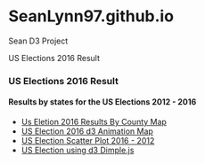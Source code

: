 # SeanLynn97.github.io
Sean D3 Project

US Elections 2016 Result 

<div class="container">
  <h3>US Elections 2016 Result</h3>
	<h4>Results by states for the US Elections  2012 - 2016 </h4>
  <ul class="nav nav-tabs">
    <li class="active"><a href="d3_map/mapPlot.html">Us Eletion 2016 Results By County Map </a></li>
    <li><a href="d3_animations/index.html">US Election 2016 d3 Animation Map </a></li>
	  <li><a href="d3_scatter/index.html">US Election Scatter Plot 2016 - 2012</a></li>
	  <li><a href="d3_dimple/index.html">US Election using d3 Dimple.js </a></li>
   </ul>
 </div>
